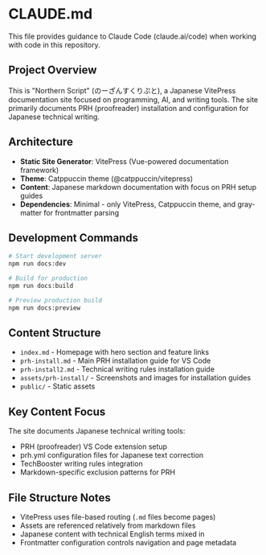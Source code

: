 # CLAUDE.md

This file provides guidance to Claude Code (claude.ai/code) when working with code in this repository.

## Project Overview

This is "Northern Script" (のーざんすくりぷと), a Japanese VitePress documentation site focused on programming, AI, and writing tools. The site primarily documents PRH (proofreader) installation and configuration for Japanese technical writing.

## Architecture

- **Static Site Generator**: VitePress (Vue-powered documentation framework)
- **Theme**: Catppuccin theme (@catppuccin/vitepress)
- **Content**: Japanese markdown documentation with focus on PRH setup guides
- **Dependencies**: Minimal - only VitePress, Catppuccin theme, and gray-matter for frontmatter parsing

## Development Commands

```bash
# Start development server
npm run docs:dev

# Build for production  
npm run docs:build

# Preview production build
npm run docs:preview
```

## Content Structure

- `index.md` - Homepage with hero section and feature links
- `prh-install.md` - Main PRH installation guide for VS Code
- `prh-install2.md` - Technical writing rules installation guide
- `assets/prh-install/` - Screenshots and images for installation guides
- `public/` - Static assets

## Key Content Focus

The site documents Japanese technical writing tools:
- PRH (proofreader) VS Code extension setup
- prh.yml configuration files for Japanese text correction
- TechBooster writing rules integration
- Markdown-specific exclusion patterns for PRH

## File Structure Notes

- VitePress uses file-based routing (`.md` files become pages)
- Assets are referenced relatively from markdown files
- Japanese content with technical English terms mixed in
- Frontmatter configuration controls navigation and page metadata